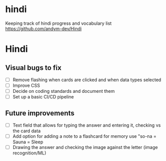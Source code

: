 # hindi
Keeping track of hindi progress and vocabulary list
https://github.com/andym-dev/Hindi

# Hindi

## Visual bugs to fix

- [ ] Remove flashing when cards are clicked and when data types selected
- [ ] Improve CSS
- [ ] Decide on coding standards and document them
- [ ] Set up a basic CI/CD pipeline

## Future improvements
- [ ] Text field that allows for typing the answer and entering it, checking vs the card data
- [ ] Add option for adding a note to a flashcard for memory use "so-na = Sauna = Sleep
- [ ] Drawing the answer and checking the image against the letter (image recognition/ML)